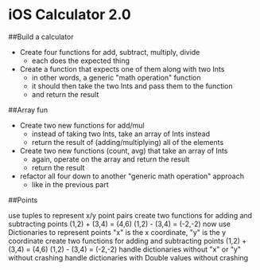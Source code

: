 # iOS Calculator 2.0
##Build a calculator

* Create four functions for add, subtract, multiply, divide
  * each does the expected thing
* Create a function that expects one of them along with two Ints
  * in other words, a generic "math operation" function
  * it should then take the two Ints and pass them to the function
  * and return the result

##Array fun

* Create two new functions for add/mul
  * instead of taking two Ints, take an array of Ints instead
  * return the result of (adding/multiplying) all of the elements
* Create two new functions (count, avg) that take an array of Ints
  * again, operate on the array and return the result
  * return the result
* refactor all four down to another "generic math operation" approach
  * like in the previous part

##Points

use tuples to represent x/y point pairs
create two functions for adding and subtracting points
(1,2) + (3,4) = (4,6)
(1,2) - (3,4) = (-2,-2)
now use Dictionaries to represent points
"x" is the x coordinate, "y" is the y coordinate
create two functions for adding and subtracting points
(1,2) + (3,4) = (4,6)
(1,2) - (3,4) = (-2,-2)
handle dictionaries without "x" or "y" without crashing
handle dictionaries with Double values without crashing
